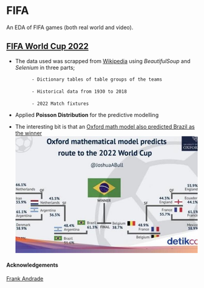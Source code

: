 # FIFA
An EDA of FIFA games (both real world and video).


## [FIFA World Cup 2022](https://github.com/ashioyajotham/FIFA/tree/main/FIFA%20World%20Cup%202022)
* The data used was scrapped from [Wikipedia](https://web.archive.org/web/20221115040351/https://en.wikipedia.org/wiki/2022_FIFA_World_Cup) using    _BeautifulSoup_ and _Selenium_ in three parts;

            - Dictionary tables of table groups of the teams
            
            - Historical data from 1930 to 2018
            
            - 2022 Match fixtures
            
            
     
* Applied **Poisson Distribution** for the predictive modelling


* The interesting bit is that an [Oxford math model also predicted Brazil as the winner](https://www.linkedin.com/posts/oxforduni_worldcup-activity-6999329112980914177-9WA2)
![Oxford Model](https://github.com/ashioyajotham/FIFA/blob/main/oxford_brazil.jpg)


#### Acknowledgements
[Frank Andrade](https://towardsdatascience.com/predicting-the-fifa-world-cup-2022-with-a-simple-model-using-python-6b34bdd4f2a5)
